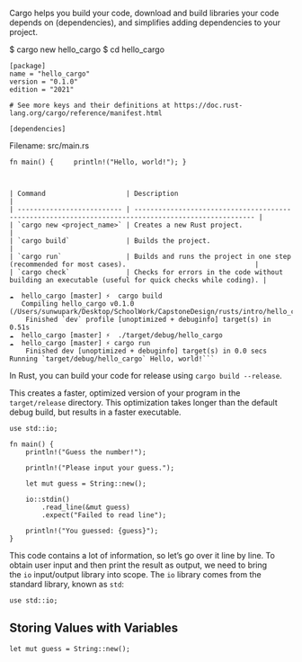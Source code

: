 
Cargo helps you build your code, download and build libraries your code depends on (dependencies), and simplifies adding dependencies to your project.

$ cargo new hello_cargo
$ cd hello_cargo

```
[package] 
name = "hello_cargo" 
version = "0.1.0" 
edition = "2021" 

# See more keys and their definitions at https://doc.rust-lang.org/cargo/reference/manifest.html 

[dependencies]
```

Filename: src/main.rs

`fn main() {     println!("Hello, world!"); }`

```


| Command                    | Description                                                                                          |
| -------------------------- | ---------------------------------------------------------------------------------------------------- |
| `cargo new <project_name>` | Creates a new Rust project.                                                                          |
| `cargo build`              | Builds the project.                                                                                  |
| `cargo run`                | Builds and runs the project in one step (recommended for most cases).                                |
| `cargo check`              | Checks for errors in the code without building an executable (useful for quick checks while coding). |

```

```
☁  hello_cargo [master] ⚡  cargo build
   Compiling hello_cargo v0.1.0 (/Users/sunwupark/Desktop/SchoolWork/CapstoneDesign/rusts/intro/hello_cargo)
    Finished `dev` profile [unoptimized + debuginfo] target(s) in 0.51s
☁  hello_cargo [master] ⚡  ./target/debug/hello_cargo
☁  hello_cargo [master] ⚡ cargo run 
	Finished dev [unoptimized + debuginfo] target(s) in 0.0 secs Running `target/debug/hello_cargo` Hello, world!```
```


In Rust, you can build your code for release using `cargo build --release`. 

This creates a faster, optimized version of your program in the `target/release` directory. This optimization takes longer than the default debug build, but results in a faster executable.

```
use std::io;

fn main() {
    println!("Guess the number!");

    println!("Please input your guess.");

    let mut guess = String::new();

    io::stdin()
        .read_line(&mut guess)
        .expect("Failed to read line");

    println!("You guessed: {guess}");
}
```

This code contains a lot of information, so let’s go over it line by line. To obtain user input and then print the result as output, we need to bring the `io` input/output library into scope. The `io` library comes from the standard library, known as `std`:

`use std::io;`

## Storing Values with Variables

```
let mut guess = String::new();
```

